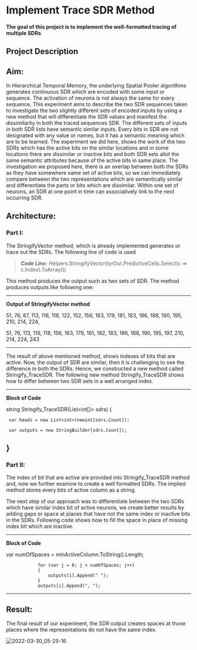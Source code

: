 # Implement Trace SDR Method

#### The goal of this project is to implement the well-formatted tracing of multiple SDRs 

## Project Description 
## Aim:
In Hierarchical Temporal Memory, the underlying Spatial Pooler algorithms generates continuous SDR which are encoded with some input or sequence. The activation of neurons is not always the same for every sequence. This experiment aims to describe the two SDR sequences  taken to investigate the two slightly different sets of encoded inputs by using a new method that will differentiate the SDR values and manifest the dissimilarity in both the traced sequences SDR. The different sets of inputs in both SDR lists have semantic similar inputs. Every bits in SDR are not designated with any value or names, but it has a semantic meaning which are to be learned. The experiment we did here, shows the work of the two SDRs which has the active bits on the similar locations and in some locations there are dissimilar or inactive bits and both SDR sets allot the same semantic attributes because of the active bits in same place. The investigation we proposed here, there is an overlap between both the SDRs as they have somewhere same set of active bits, so we can immediately compare between the two representations which are semantically similar and differentiate the parts or bits which are dissimilar. Within one set of neurons, an SDR at one point in time can associatively link to the next occurring SDR.

## Architecture:
### Part I:

The StringifyVector method, which is already implemented generates or trace out the SDRs. The following line of code is used

> **_Code Line:_**  Helpers.StringifyVector(lyrOut.PredictiveCells.Select(c => c.Index).ToArray())

This method produces the output such as two sets of SDR. The method produces outputs like following one:

---

**Output of StringifyVector method**

51, 76, 87, 113, 116, 118, 122, 152, 156, 163, 179, 181, 183, 186, 188, 190, 195, 210, 214, 224, 

51, 76, 113, 116, 118, 156, 163, 179, 181, 182, 183, 186, 188, 190, 195, 197, 210, 214, 224, 243

---
The result of above mentioned method, shows indexes of bits that are active. Now, the output of SDR are similar, then it is challenging to see the difference in both the SDRs. Hence, we constructed a new method called Stringify_TraceSDR. The following new method Stringify_TraceSDR shows how to differ between two SDR sets in a well arranged index.

---

**Block of Code**

string Stringify_TraceSDR(List<int[]> sdrs)
{

     var heads = new List<int>(newint[sdrs.Count]);
     
     var outputs = new StringBuilder[sdrs.Count]);
}
---

### Part II:

The index of bit that are active are provided into Stringify_TraceSDR method and, now we further examine to create a well formatted SDRs. The implied method stores every bits of active column as a string. 

The next step of our approach was to differentiate between the two SDRs which have similar index bit of active neurons, we create better results by adding gaps or space at places that have not the same index or inactive bits in the SDRs. Following code shows how to fill the space in place of missing index bit which are inactive. 

---

**Block of Code**


var numOfSpaces = minActiveColumn.ToString().Length; 

                for (var j = 0; j < numOfSpaces; j++)
                {
                    outputs[i].Append(" ");
                }
                outputs[i].Append(", ");
---

## Result:
The final result of our experiment, the SDR output creates spaces at those places where the representations do not have the same index. 

![2022-03-30_05-25-16](https://user-images.githubusercontent.com/45165287/160745547-ddec4a29-db59-4a7f-a5c3-6f7a75ce11c0.png)


